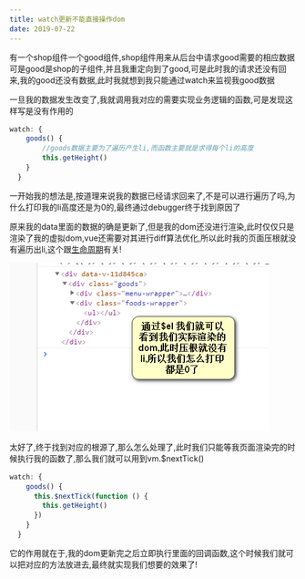 ```yaml
---
title: watch更新不能直接操作dom
date: 2019-07-22
---
```



有一个shop组件一个good组件,shop组件用来从后台中请求good需要的相应数据
可是good是shop的子组件,并且我重定向到了good,可是此时我的请求还没有回来,我的good还没有数据,此时我就想到我只能通过watch来监视我good数据

一旦我的数据发生改变了,我就调用我对应的需要实现业务逻辑的函数,可是发现这样写是没有作用的

```js
watch: {
    goods() {
        //goods数据主要为了遍历产生li,而函数主要就是求得每个li的高度
        this.getHeight()
    }
  }
```

一开始我的想法是,按道理来说我的数据已经请求回来了,不是可以进行遍历了吗,为什么打印我的li高度还是为0的,最终通过debugger终于找到原因了

原来我的data里面的数据的确是更新了,但是我的dom还没进行渲染,此时仅仅只是渲染了我的虚拟dom,vue还需要对其进行diff算法优化,所以此时我的页面压根就没有遍历出li,这个跟[生命周期](https://www.yjdzm.com/article/Vue/interview/vue%E7%9A%84%E7%94%9F%E5%91%BD%E5%91%A8%E6%9C%9F.html)有关!

<img src='/work/watch-bug.png'>

太好了,终于找到对应的根源了,那么怎么处理了,此时我们只能等我页面渲染完的时候执行我的函数了,那么我们就可以用到vm.$nextTick()

```js
watch: {
    goods() {
      this.$nextTick(function () {
        this.getHeight()
      })
    }
  }
```

它的作用就在于,我的dom更新完之后立即执行里面的回调函数,这个时候我们就可以把对应的方法放进去,最终就实现我们想要的效果了!